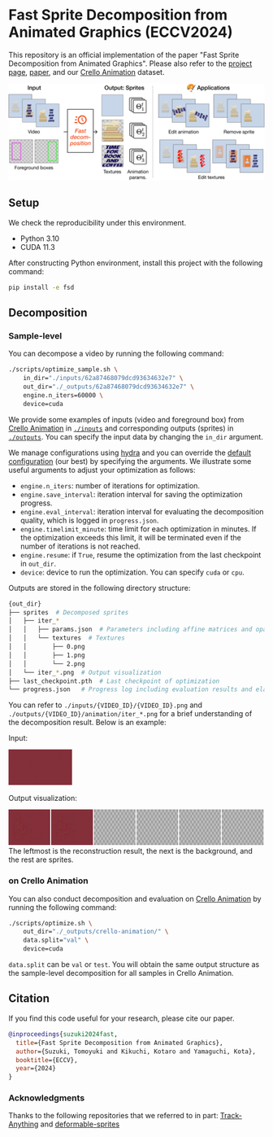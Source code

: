 # Fast Sprite Decomposition from Animated Graphics (ECCV2024)

This repository is an official implementation of the paper "Fast Sprite Decomposition from Animated Graphics".
Please also refer to the [project page](https://CyberAgentAILab.github.io/sprite-decompose), [paper](https://arxiv.org/abs/2408.03923), and our [Crello Animation](https://huggingface.co/datasets/cyberagent/crello-animation) dataset.

<img src="./assets/teaser.png">

## Setup

We check the reproducibility under this environment.

- Python 3.10
- CUDA 11.3

After constructing Python environment, install this project with the following command:

```bash
pip install -e fsd
```

## Decomposition

### Sample-level

You can decompose a video by running the following command:

```bash
./scripts/optimize_sample.sh \
    in_dir="./inputs/62a87468079dcd93634632e7" \
    out_dir="./_outputs/62a87468079dcd93634632e7" \
    engine.n_iters=60000 \
    device=cuda
```

We provide some examples of inputs (video and foreground box) from [Crello Animation](https://huggingface.co/datasets/cyberagent/crello-animation) in [`./inputs`](./inputs/) and corresponding outputs (sprites) in [`./outputs`](./outputs/).
You can specify the input data by changing the `in_dir` argument.

We manage configurations using [hydra](https://github.com/facebookresearch/hydra) and you can override the [default configuration](https://github.com/CyberAgentAILab/video-layer-decomposition/blob/publication/fsd/fsd/configs/crello_sample.yaml) (our best) by specifying the arguments. We illustrate some useful arguments to adjust your optimization as follows:

- `engine.n_iters`: number of iterations for optimization.
- `engine.save_interval`: iteration interval for saving the optimization progress.
- `engine.eval_interval`: iteration interval for evaluating the decomposition quality, which is logged in `progress.json`.
- `engine.timelimit_minute`: time limit for each optimization in minutes. If the optimization exceeds this limit, it will be terminated even if the number of iterations is not reached.
- `engine.resume`: if `True`, resume the optimization from the last checkpoint in `out_dir`.
- `device`: device to run the optimization. You can specify `cuda` or `cpu`.

Outputs are stored in the following directory structure:

```bash
{out_dir}
├── sprites  # Decomposed sprites
│   ├── iter_*
│   │   ├── params.json  # Parameters including affine matrices and opacity
│   │   └── textures  # Textures
│   │       ├── 0.png
│   │       ├── 1.png
│   │       └── 2.png
│   └── iter_*.png  # Output visualization
├── last_checkpoint.pth  # Last checkpoint of optimization
└── progress.json   # Progress log including evaluation results and elapsed time
```

You can refer to `./inputs/{VIDEO_ID}/{VIDEO_ID}.png` and `./outputs/{VIDEO_ID}/animation/iter_*.png` for a brief understanding of the decomposition result. Below is an example:

Input:

<img src="./inputs/6462144da2e859a5ba334c50/6462144da2e859a5ba334c50.png" height="70px">

Output visualization:

<img src="./outputs/6462144da2e859a5ba334c50/sprites/iter_000047542.png" height="70px">
The leftmost is the reconstruction result, the next is the background, and the rest are sprites.

### on Crello Animation

You can also conduct decomposition and evaluation on [Crello Animation](https://huggingface.co/datasets/cyberagent/crello-animation) by running the following command:

```bash
./scripts/optimize.sh \
    out_dir="./_outputs/crello-animation/" \
    data.split="val" \
    device=cuda
```

`data.split` can be `val` or `test`.
You will obtain the same output structure as the sample-level decomposition for all samples in Crello Animation.

## Citation

If you find this code useful for your research, please cite our paper.

```bibtex
@inproceedings{suzuki2024fast,
  title={Fast Sprite Decomposition from Animated Graphics},
  author={Suzuki, Tomoyuki and Kikuchi, Kotaro and Yamaguchi, Kota},
  booktitle={ECCV},
  year={2024}
}
```

### Acknowledgments

Thanks to the following repositories that we referred to in part: [Track-Anything](https://github.com/gaomingqi/Track-Anything/tree/master) and [deformable-sprites](https://github.com/vye16/deformable-sprites)
